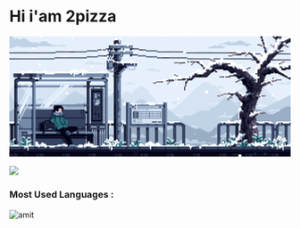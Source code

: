 # Hi i'am 2pizza
![](https://github.com/2pizzzza/2pizzzza/blob/main/best_way.gif)

![](https://komarev.com/ghpvc/?username=2pizzzza)

<h3 align="left">Most Used Languages :</h3>

<p><img align="center" src="https://github-readme-stats.vercel.app/api/top-langs?username=2pizzzza&show_icons=true&locale=en&layout=compact" alt="amit" /></p>


